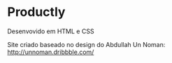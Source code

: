 # Productly
Desenvovido em HTML e CSS

Site criado baseado no design do Abdullah Un Noman: http://unnoman.dribbble.com/
